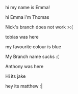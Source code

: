 hi my name is Emma!

hi Emma i'm Thomas

Nick's branch does not work >:(

tobias was here


my favourite colour is blue 


My Branch name sucks :(

Anthony was here

Hi its jake


hey its matthew :|
